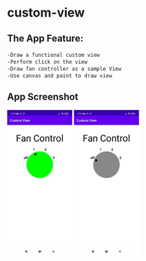 # custom-view

## The App Feature:

    -Draw a functional custom view
    -Perform click on the view
    -Draw fan controller as a sample View
    -Use canvas and paint to draw view


## App Screenshot 

<img src="https://raw.githubusercontent.com/mdmasum-shuvo/custom-view/main/ss/1.jpg" width=30% height=30%> 
<img src="https://raw.githubusercontent.com/mdmasum-shuvo/custom-view/main/ss/2.jpg" width=30% height=30%> 
        
       
